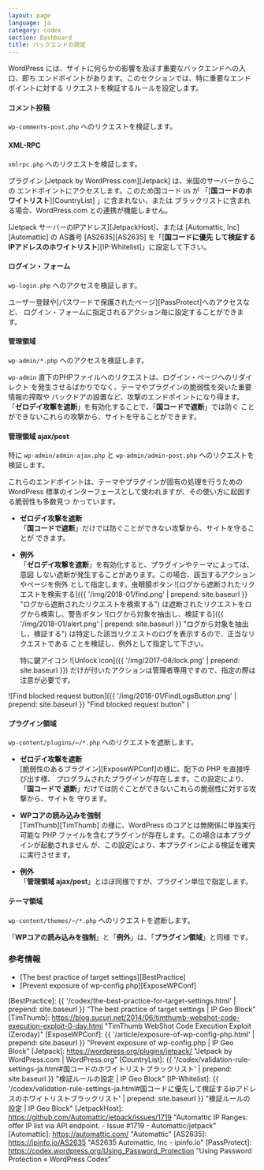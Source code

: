 ```yaml
---
layout: page
language: ja
category: codex
section: Dashboard
title: バックエンドの設定
---
```


WordPress には、サイトに何らかの影響を及ぼす重要なバックエンドへの入口、即ち
エンドポイントがあります。このセクションでは、特に重要なエンドポイントに対する
リクエストを検証するルールを設定します。

<!--more-->

#### コメント投稿 ####

`wp-comments-post.php` へのリクエストを検証します。

#### XML-RPC ####

`xmlrpc.php` へのリクエストを検証します。

プラグイン [Jetpack by WordPress.com][Jetpack] は、米国のサーバーからこの
エンドポイントにアクセスします。このため国コード `US` が
「[**国コードのホワイトリスト**][CountryList] 」に含まれない、または
ブラックリストに含まれる場合、WordPress.com との連携が機能しません。

[Jetpack サーバーのIPアドレス][JetpackHost]、または 
[Automattic, Inc][Automattic] の AS番号 [AS2635][AS2635] を「[**国コードに優先
して検証するIPアドレスのホワイトリスト**][IP-Whitelist]」に設定して下さい。

#### ログイン・フォーム ####

`wp-login.php` へのアクセスを検証します。

ユーザー登録や[パスワードで保護されたページ][PassProtect]へのアクセスなど、
ログイン・フォームに指定されるアクション毎に設定することができます。

#### 管理領域 ####

`wp-admin/*.php` へのアクセスを検証します。

`wp-admin` 直下のPHPファイルへのリクエストは、ログイン・ページへのリダイレクト
を発生させるばかりでなく、テーマやプラグインの脆弱性を突いた重要情報の搾取や
バックドアの設置など、攻撃のエンドポイントになり得ます。
「**ゼロデイ攻撃を遮断**」を有効化することで、「**国コードで遮断**」では防ぐ
ことができないこれらの攻撃から、サイトを守ることができます。

#### 管理領域 ajax/post ####

特に `wp-admin/admin-ajax.php` と `wp-admin/admin-post.php` へのリクエストを
検証します。

これらのエンドポイントは、テーマやプラグインが固有の処理を行うための WordPress 
標準のインターフェースとして使われますが、その使い方に起因する脆弱性も多数見つ
かっています。

- **ゼロデイ攻撃を遮断**  
  「**国コードで遮断**」だけでは防ぐことができない攻撃から、サイトを守ることが
  できます。

- **例外**  
  「**ゼロデイ攻撃を遮断**」を有効化すると、プラグインやテーマによっては、意図
  しない遮断が発生することがあります。この場合、該当するアクションやページを例外
  として指定します。虫眼鏡ボタン <span class="emoji">
  ![ログから遮断されたリクエストを検索する]({{ '/img/2018-01/find.png' | prepend: site.baseurl }}
   "ログから遮断されたリクエストを検索する")
  </span> は遮断されたリクエストをログから検索し、警告ボタン
  <span class="emoji">
  ![ログから対象を抽出し、検証する]({{ '/img/2018-01/alert.png' | prepend: site.baseurl }}
   "ログから対象を抽出し、検証する")
  </span> は特定した該当リクエストのログを表示するので、正当なリクエストである
  ことを検証し、例外として指定して下さい。  
  
  特に鍵アイコン <span class="emoji">
  ![Unlock icon]({{ '/img/2017-08/lock.png' | prepend: site.baseurl }})
  </span> だけが付いたアクションは管理者専用ですので、指定の際は注意が必要です。

![Find blocked request button]({{ '/img/2018-01/FindLogsButton.png' | prepend: site.baseurl }}
 "Find blocked request button"
)

#### プラグイン領域 ####

`wp-content/plugins/⋯/*.php` へのリクエストを遮断します。

- **ゼロデイ攻撃を遮断**  
  [脆弱性のあるプラグイン][ExposeWPConf]の様に、配下の PHP を直接呼び出す様、
  プログラムされたプラグインが存在します。この設定により、「**国コードで
  遮断**」だけでは防ぐことができないこれらの脆弱性に対する攻撃から、サイトを
  守ります。

- **WPコアの読み込みを強制**  
  [TimThumb][TimThumb] の様に、WordPress のコアとは無関係に単独実行可能な PHP
  ファイルを含むプラグインが存在します。この場合は本プラグインが起動されません
  が、この設定により、本プラグインによる検証を確実に実行させます。

- **例外**  
  「**管理領域 ajax/post**」とほぼ同様ですが、プラグイン単位で指定します。

#### テーマ領域 ####

`wp-content/themes/⋯/*.php` へのリクエストを遮断します。

「**WPコアの読み込みを強制**」と「**例外**」は、「**プラグイン領域**」と同様
です。

### 参考情報 ###

- [The best practice of target settings][BestPractice]
- [Prevent exposure of wp-config.php][ExposeWPConf]

[IP-Geo-Block]: https://wordpress.org/plugins/ip-geo-block/ "WordPress › IP Geo Block « WordPress Plugins"
[BestPractice]: {{ '/codex/the-best-practice-for-target-settings.html' | prepend: site.baseurl }} "The best practice of target settings | IP Geo Block"
[TimThumb]:     https://blog.sucuri.net/2014/06/timthumb-webshot-code-execution-exploit-0-day.html "TimThumb WebShot Code Execution Exploit (Zeroday)"
[ExposeWPConf]: {{ '/article/exposure-of-wp-config-php.html'           | prepend: site.baseurl }} "Prevent exposure of wp-config.php | IP Geo Block"
[Jetpack]:      https://wordpress.org/plugins/jetpack/ "Jetpack by WordPress.com &#124; WordPress.org"
[CountryList]:  {{ '/codex/validation-rule-settings-ja.html#国コードのホワイトリストブラックリスト' | prepend: site.baseurl }} "検証ルールの設定 | IP Geo Block"
[IP-Whitelist]: {{ '/codex/validation-rule-settings-ja.html#国コードに優先して検証するipアドレスのホワイトリストブラックリスト' | prepend: site.baseurl }} "検証ルールの設定 | IP Geo Block"
[JetpackHost]:  https://github.com/Automattic/jetpack/issues/1719 "Automattic IP Ranges: offer IP list via API endpoint. - Issue #1719 - Automattic/jetpack"
[Automattic]:   https://automattic.com/ "Automattic"
[AS2635]:       https://ipinfo.io/AS2635 "AS2635 Automattic, Inc - ipinfo.io"
[PassProtect]:  https://codex.wordpress.org/Using_Password_Protection "Using Password Protection &laquo; WordPress Codex"
